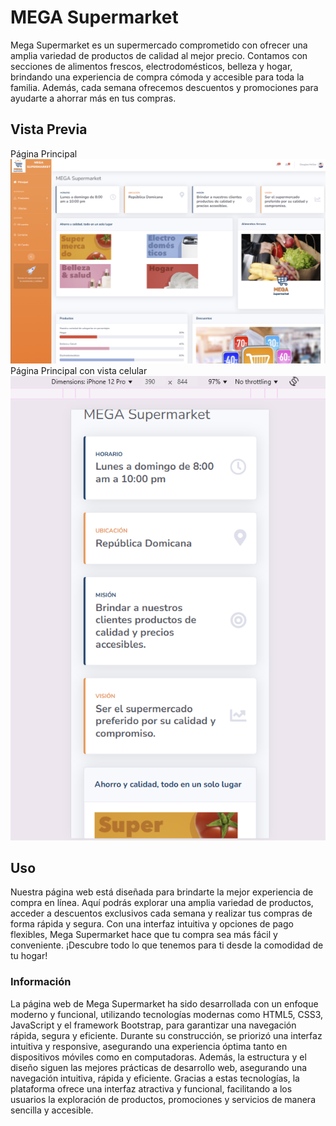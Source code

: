 # MEGA Supermarket

Mega Supermarket es un supermercado comprometido con ofrecer una amplia variedad de productos de calidad al mejor precio. Contamos con secciones de alimentos frescos, electrodomésticos, belleza y hogar, brindando una experiencia de compra cómoda y accesible para toda la familia. Además, cada semana ofrecemos descuentos y promociones para ayudarte a ahorrar más en tus compras.

## Vista Previa
Página Principal
![Vista Previa de MEGA Supermarket](assets/Principal.png)
Página Principal con vista celular
![Vista Previa Celular de MEGA Supermarket](assets/PrincipalCelular.png)


## Uso

Nuestra página web está diseñada para brindarte la mejor experiencia de compra en línea. Aquí podrás explorar una amplia variedad de productos, acceder a descuentos exclusivos cada semana y realizar tus compras de forma rápida y segura. Con una interfaz intuitiva y opciones de pago flexibles, Mega Supermarket hace que tu compra sea más fácil y conveniente. ¡Descubre todo lo que tenemos para ti desde la comodidad de tu hogar!

### Información

La página web de Mega Supermarket ha sido desarrollada con un enfoque moderno y funcional, utilizando tecnologías modernas como HTML5, CSS3, JavaScript y el framework Bootstrap, para garantizar una navegación rápida, segura y eficiente. Durante su construcción, se priorizó una interfaz intuitiva y responsive, asegurando una experiencia óptima tanto en dispositivos móviles como en computadoras. Además, la estructura y el diseño siguen las mejores prácticas de desarrollo web, asegurando una navegación intuitiva, rápida y eficiente. Gracias a estas tecnologías, la plataforma ofrece una interfaz atractiva y funcional, facilitando a los usuarios la exploración de productos, promociones y servicios de manera sencilla y accesible. 
